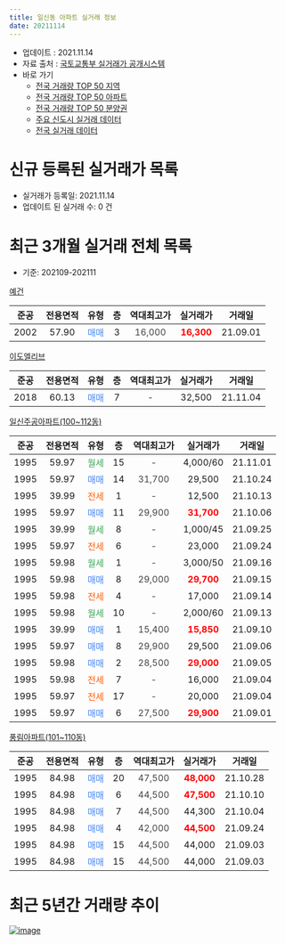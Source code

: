 ```yaml
---
title: 일신동 아파트 실거래 정보
date: 20211114
---
```


* 업데이트 : 2021.11.14
* 자료 출처 : [국토교통부 실거래가 공개시스템](http://rt.molit.go.kr)
* 바로 가기
    * [전국 거래량 TOP 50 지역](https://apt-info.github.io/apt-trade-info/tr)
    * [전국 거래량 TOP 50 아파트](https://apt-info.github.io/apt-trade-info/ta)
    * [전국 거래량 TOP 50 분양권](https://apt-info.github.io/apt-trade-info/tb)
    * [주요 신도시 실거래 데이터](https://apt-info.github.io/apt-trade-info/newtown)
    * [전국 실거래 데이터](https://apt-info.github.io/apt-trade-info/all)



<script async src="https://pagead2.googlesyndication.com/pagead/js/adsbygoogle.js"></script>
<!-- 기본광고 -->
<ins class="adsbygoogle"
     style="display:block"
     data-ad-client="ca-pub-1142216861245946"
     data-ad-slot="4805727019"
     data-ad-format="auto"
     data-full-width-responsive="true"></ins>
<script>
     (adsbygoogle = window.adsbygoogle || []).push({});
</script>


# 신규 등록된 실거래가 목록

* 실거래가 등록일: 2021.11.14
* 업데이트 된 실거래 수: 0 건




<script async src="https://pagead2.googlesyndication.com/pagead/js/adsbygoogle.js"></script>
<!-- 기본광고 -->
<ins class="adsbygoogle"
     style="display:block"
     data-ad-client="ca-pub-1142216861245946"
     data-ad-slot="4805727019"
     data-ad-format="auto"
     data-full-width-responsive="true"></ins>
<script>
     (adsbygoogle = window.adsbygoogle || []).push({});
</script>


# 최근 3개월 실거래 전체 목록
* 기준: 202109-202111


[예건](https://search.naver.com/search.naver?query=%EC%98%88%EA%B1%B4)

|준공|전용면적|유형|층|역대최고가|실거래가|거래일|
|:---:|:---:|:---:|:---:|:---:|:---:|:---:|
|2002|57.90|<span style="color:#4285F3">매매</span>|3|<span style="color:#444444">16,000</span>|<b><span style="color:#FF0000">16,300</span></b>|21.09.01|

[이도엘리브](https://search.naver.com/search.naver?query=%EC%9D%B4%EB%8F%84%EC%97%98%EB%A6%AC%EB%B8%8C)

|준공|전용면적|유형|층|역대최고가|실거래가|거래일|
|:---:|:---:|:---:|:---:|:---:|:---:|:---:|
|2018|60.13|<span style="color:#4285F3">매매</span>|7|<span style="color:#444444">-</span>|32,500|21.11.04|

[일신주공아파트(100~112동)](https://search.naver.com/search.naver?query=%EC%9D%BC%EC%8B%A0%EC%A3%BC%EA%B3%B5%EC%95%84%ED%8C%8C%ED%8A%B8%28100%7E112%EB%8F%99%29)

|준공|전용면적|유형|층|역대최고가|실거래가|거래일|
|:---:|:---:|:---:|:---:|:---:|:---:|:---:|
|1995|59.97|<span style="color:#34A853">월세</span>|15|<span style="color:#444444">-</span>|4,000/60|21.11.01|
|1995|59.97|<span style="color:#4285F3">매매</span>|14|<span style="color:#444444">31,700</span>|29,500|21.10.24|
|1995|39.99|<span style="color:#FF5A00">전세</span>|1|<span style="color:#444444">-</span>|12,500|21.10.13|
|1995|59.97|<span style="color:#4285F3">매매</span>|11|<span style="color:#444444">29,900</span>|<b><span style="color:#FF0000">31,700</span></b>|21.10.06|
|1995|39.99|<span style="color:#34A853">월세</span>|8|<span style="color:#444444">-</span>|1,000/45|21.09.25|
|1995|59.97|<span style="color:#FF5A00">전세</span>|6|<span style="color:#444444">-</span>|23,000|21.09.24|
|1995|59.98|<span style="color:#34A853">월세</span>|1|<span style="color:#444444">-</span>|3,000/50|21.09.16|
|1995|59.98|<span style="color:#4285F3">매매</span>|8|<span style="color:#444444">29,000</span>|<b><span style="color:#FF0000">29,700</span></b>|21.09.15|
|1995|59.98|<span style="color:#FF5A00">전세</span>|4|<span style="color:#444444">-</span>|17,000|21.09.14|
|1995|59.98|<span style="color:#34A853">월세</span>|10|<span style="color:#444444">-</span>|2,000/60|21.09.13|
|1995|39.99|<span style="color:#4285F3">매매</span>|1|<span style="color:#444444">15,400</span>|<b><span style="color:#FF0000">15,850</span></b>|21.09.10|
|1995|59.97|<span style="color:#4285F3">매매</span>|8|<span style="color:#444444">29,900</span>|29,500|21.09.06|
|1995|59.98|<span style="color:#4285F3">매매</span>|2|<span style="color:#444444">28,500</span>|<b><span style="color:#FF0000">29,000</span></b>|21.09.05|
|1995|59.98|<span style="color:#FF5A00">전세</span>|7|<span style="color:#444444">-</span>|16,000|21.09.04|
|1995|59.97|<span style="color:#FF5A00">전세</span>|17|<span style="color:#444444">-</span>|20,000|21.09.04|
|1995|59.97|<span style="color:#4285F3">매매</span>|6|<span style="color:#444444">27,500</span>|<b><span style="color:#FF0000">29,900</span></b>|21.09.01|

[풍림아파트(101~110동)](https://search.naver.com/search.naver?query=%ED%92%8D%EB%A6%BC%EC%95%84%ED%8C%8C%ED%8A%B8%28101%7E110%EB%8F%99%29)

|준공|전용면적|유형|층|역대최고가|실거래가|거래일|
|:---:|:---:|:---:|:---:|:---:|:---:|:---:|
|1995|84.98|<span style="color:#4285F3">매매</span>|20|<span style="color:#444444">47,500</span>|<b><span style="color:#FF0000">48,000</span></b>|21.10.28|
|1995|84.98|<span style="color:#4285F3">매매</span>|6|<span style="color:#444444">44,500</span>|<b><span style="color:#FF0000">47,500</span></b>|21.10.10|
|1995|84.98|<span style="color:#4285F3">매매</span>|7|<span style="color:#444444">44,500</span>|44,300|21.10.04|
|1995|84.98|<span style="color:#4285F3">매매</span>|4|<span style="color:#444444">42,000</span>|<b><span style="color:#FF0000">44,500</span></b>|21.09.24|
|1995|84.98|<span style="color:#4285F3">매매</span>|15|<span style="color:#444444">44,500</span>|44,000|21.09.03|
|1995|84.98|<span style="color:#4285F3">매매</span>|15|<span style="color:#444444">44,500</span>|44,000|21.09.03|



<script async src="https://pagead2.googlesyndication.com/pagead/js/adsbygoogle.js"></script>
<!-- 기본광고 -->
<ins class="adsbygoogle"
     style="display:block"
     data-ad-client="ca-pub-1142216861245946"
     data-ad-slot="4805727019"
     data-ad-format="auto"
     data-full-width-responsive="true"></ins>
<script>
     (adsbygoogle = window.adsbygoogle || []).push({});
</script>


# 최근 5년간 거래량 추이


<div style="width:100%;">
    <canvas id="deal_progress" height="200"></canvas>
</div>

<script>
new Chart(document.getElementById("deal_progress"), {
    type: 'line',
    data: {
        labels: ['16.01','16.02','16.03','16.04','16.05','16.06','16.07','16.08','16.09','16.10','16.11','16.12','17.01','17.02','17.03','17.04','17.05','17.06','17.07','17.08','17.09','17.10','17.11','17.12','18.01','18.02','18.03','18.04','18.05','18.06','18.07','18.08','18.09','18.10','18.11','18.12','19.01','19.02','19.03','19.04','19.05','19.06','19.07','19.08','19.09','19.10','19.11','19.12','20.01','20.02','20.03','20.04','20.05','20.06','20.07','20.08','20.09','20.10','20.11','20.12','21.01','21.02','21.03','21.04','21.05','21.06','21.07','21.08','21.09','21.10','21.11'],
        datasets: [{
            label: '매매/분양권',
            data: [6,11,7,21,12,20,8,10,18,12,9,5,10,13,9,9,7,10,13,8,9,12,2,4,4,7,16,5,5,6,4,6,12,8,3,3,5,5,9,7,3,9,9,5,6,9,7,9,11,13,20,12,13,15,14,7,9,11,8,7,7,12,26,29,15,9,8,6,9,5,1],
            borderColor: "rgba(66, 133, 243, 1)",
            backgroundColor: "rgba(66, 133, 243, 0.05)",
            borderWidth: 1,
            pointRadius: 0,
            fill: false,
            lineTension: 0
        },{
            label: '전/월세',
            data: [5,2,8,5,13,5,0,3,9,6,5,7,2,10,5,4,3,7,2,2,5,5,2,1,3,6,8,2,4,8,3,1,7,7,4,2,6,4,4,7,3,3,3,2,1,3,5,3,4,1,0,4,6,7,5,4,6,6,0,4,2,2,2,4,3,10,8,5,7,1,1],
            borderColor: "rgba(255, 90, 0, 1)",
            backgroundColor: "rgba(255, 90, 0, 0.05)",
            borderWidth: 1,
            pointRadius: 0,
            fill: false,
            lineTension: 0
        },{
            label: '합계',
            data: [11,13,15,26,25,25,8,13,27,18,14,12,12,23,14,13,10,17,15,10,14,17,4,5,7,13,24,7,9,14,7,7,19,15,7,5,11,9,13,14,6,12,12,7,7,12,12,12,15,14,20,16,19,22,19,11,15,17,8,11,9,14,28,33,18,19,16,11,16,6,2],
            borderColor: "rgba(0, 0, 0, 1)",
            backgroundColor: "rgba(0, 0, 0, 0.03)",
            borderWidth: 0.1,
            pointRadius: 0,
            fill: true,
            lineTension: 0
        }
        ]
    },
    options: {
        responsive: true,
        title: {
            display: false
        },
        tooltips: {
            mode: 'index',
            intersect: false
        },
        hover: {
            mode: 'nearest',
            intersect: true
        },
        scales: {
            xAxes: [{
                display: true,
                scaleLabel: {
                    display: true,
                    labelString: '년/월'
                }
            }],
            yAxes: [{
                display: true,
                ticks: {
                    suggestedMin: 0,
                },
                scaleLabel: {
                    display: true,
                    labelString: '실거래 수'
                }
            }]
        }
    }
});

</script>


[![image](https://apt-info.github.io/images/2020-01-03-apt-trade-info/1024x500.png)](https://play.google.com/store/apps/details?id=com.aptinfo.apttradeinfo)

